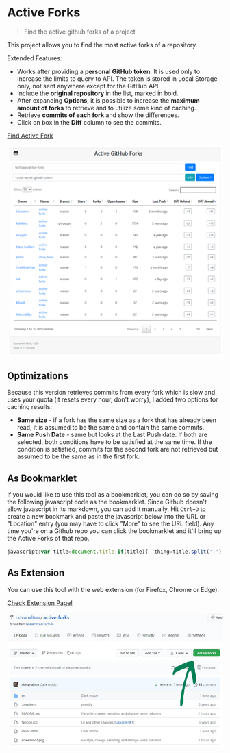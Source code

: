 # Active Forks

> Find the active github forks of a project

This project allows you to find the most active forks of a repository.

Extended Features:
* Works after providing a **personal GitHub token**. It is used only to increase the limits to query to API. The token is stored in Local Storage only, not sent anywhere except for the GitHub API.
* Include the **original repository** in the list, marked in bold.
* After expanding **Options**, it is possible to increase the **maximum amount of forks** to retrieve and to utilize some kind of caching.
* Retrieve **commits of each fork** and show the differences.
* Click on box in the **Diff** column to see the commits.

[Find Active Fork](https://ridvanaltun.github.io/active-forks)

![Screenshot](docs/screenshot.png "Active Forks in Action")

## Optimizations

Because this version retrieves commits from every fork which is slow and uses your quota (it resets every hour, don't worry), I added two options for caching results:
* **Same size** - if a fork has the same size as a fork that has already been read, it is assumed to be the same and contain the same commits.
* **Same Push Date** - same but looks at the Last Push date.
If both are selected, both conditions have to be satisfied at the same time.
If the condition is satisfied, commits for the second fork are not retrieved but assumed to be the same as in the first fork.

## As Bookmarklet

If you would like to use this tool as a bookmarklet,
you can do so by saving the following javascript code as the bookmarklet.
Since Github doesn't allow javascript in its markdown, you can add it manually.
Hit `Ctrl+D` to create a new bookmark and paste the javascript below into the URL
or "Location" entry (you may have to click "More" to see the URL field).
Any time you're on a Github repo you can click the bookmarklet
and it'll bring up the Active Forks of that repo.

```javascript
javascript:var title=document.title;if(title){  thing=title.split(':');var newPage = 'https://ridvanaltun.github.io/active-forks#'+thing[0];open(newPage ,'targetname')}
```

## As Extension

You can use this tool with the web extension (for Firefox, Chrome or Edge).

[Check Extension Page!](https://github.com/ridvanaltun/active-forks-extension)

![Extension](docs/extension.jpg "Active Forks Extension")
